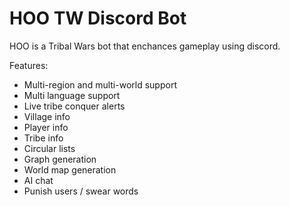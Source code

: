 # HOO TW Discord Bot

HOO is a Tribal Wars bot that enchances gameplay using discord.

Features:
  - Multi-region and multi-world support
  - Multi language support
  - Live tribe conquer alerts
  - Village info
  - Player info
  - Tribe info
  - Circular lists
  - Graph generation
  - World map generation
  - AI chat
  - Punish users / swear words